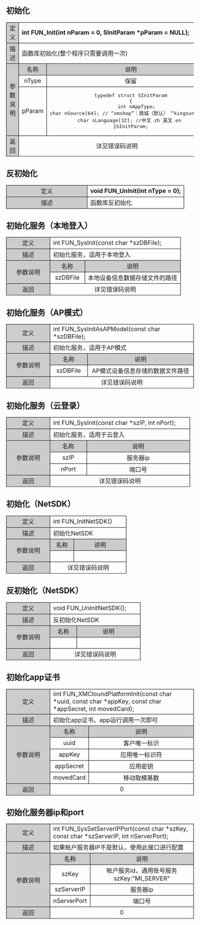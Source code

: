 ## 初始化

<style>
	table{
		border-collapse:collapse;
		width:100%;
	}
	table tr td{
		border:1px solid #000;
	}
</style>
<table >
<tr><td style="background-color:#ccc;text-align:center;width:80px;">定义</td><td colspan="2"><b>int FUN_Init(int nParam = 0, SInitParam *pParam = NULL);
</b></td><tr>
<tr><td style="background-color:#ccc;text-align:center">描述</td><td colspan="2">函数库初始化(整个程序只需要调用一次)
</td></tr>
<tr><td rowspan="3" style="background-color:#ccc;text-align:center;">参数说明</td><td style="background-color:#ccc;text-align:center;width:20%;">名称</td><td style="background-color:#ccc;text-align:center">说明
</td></tr>
<tr style="text-align:center"><td>nType</td><td>保留</td></tr>
<tr style="text-align:center"><td>pParam</td><td><pre>typedef struct SInitParam
{
    int nAppType;
char nSource[64]; // “xmshop”：商城（默认） “kingsun”：勤上
char sLanguage[32]; //中文 zh 英文 en 
}SInitParam;</pre>
</td><tr>
<tr><td style="background-color:#ccc;text-align:center">返回</td><td colspan="2" style="text-align:center";>详见错误码说明
</td><tr>
</table>

## 反初始化

<table>
<tr><td style="background-color:#ccc;text-align:center;width:200px;">定义</td><td colspan="2"><b>void FUN_UnInit(int nType = 0);</b></td><tr>
<tr><td style="background-color:#ccc;text-align:center">描述</td><td colspan="2">函数库反初始化
</td></tr>
</table>

## 初始化服务（本地登入）

<table >
<tr><td style="background-color:#ccc;text-align:center;width:100px;">定义</td><td colspan="2">int FUN_SysInit(const char *szDBFile);</td><tr>
<tr><td style="background-color:#ccc;text-align:center">描述</td><td colspan="2">初始化服务，适用于本地登入</td></tr>
<tr><td rowspan="2" style="background-color:#ccc;text-align:center">参数说明</td><td style="background-color:#ccc;text-align:center;width:20%;">名称</td><td style="background-color:#ccc;text-align:center">说明
</td></tr>
<tr style="text-align:center"><td>szDBFile</td><td>本地设备信息数据存储文件的路径
</td></tr>
<tr><td style="background-color:#ccc;text-align:center">返回</td><td colspan="2" style="text-align:center";>详见错误码说明</td><tr>
</table>

## 初始化服务（AP模式）

<table >
<tr><td style="background-color:#ccc;text-align:center;width:100px;">定义</td><td colspan="2">int FUN_SysInitAsAPModel(const char *szDBFile);
</td></tr>
<tr><td style="background-color:#ccc;text-align:center">描述</td><td colspan="2">初始化服务，适用于AP模式
</td></tr>
<tr><td rowspan="2" style="background-color:#ccc;text-align:center">参数说明</td><td style="background-color:#ccc;text-align:center;width:20%;">名称</td><td style="background-color:#ccc;text-align:center">说明
</td></tr>
<tr style="text-align:center"><td>szDBFile</td><td>AP模式设备信息存储的数据文件路径
</td></tr>
<tr><td style="background-color:#ccc;text-align:center">返回</td><td colspan="2" style="text-align:center";>详见错误码说明</td><tr>
</table>

## 初始化服务（云登录） 

<table >
<tr><td style="background-color:#ccc;text-align:center;width:100px;">定义</td><td colspan="2">int FUN_SysInit(const char *szIP, int nPort);
</td><tr>
<tr><td style="background-color:#ccc;text-align:center">描述</td><td colspan="2">初始化服务，适用于云登入
</td></tr>
<tr><td rowspan="3" style="background-color:#ccc;text-align:center">参数说明</td><td style="background-color:#ccc;text-align:center;width:20%;">名称</td><td style="background-color:#ccc;text-align:center">说明
</td></tr>
<tr><td style="text-align:center">szIP</td><td style="text-align:center">服务器ip</td></tr>
<tr><td style="text-align:center">nPort</td><td style="text-align:center">端口号</td><tr>
<tr><td style="background-color:#ccc;text-align:center">返回</td><td colspan="2" style="text-align:center";>详见错误码说明
</td><tr>
</table>

## 初始化（NetSDK）

<table >
<tr><td style="background-color:#ccc;text-align:center;width:100px;">定义</td><td colspan="2">int FUN_InitNetSDK()</td><tr>
<tr><td style="background-color:#ccc;text-align:center">描述</td><td colspan="2">初始化NetSDK</td></tr>
<tr><td rowspan="2" style="background-color:#ccc;text-align:center">参数说明</td><td style="background-color:#ccc;text-align:center;width:20%;">名称</td><td style="background-color:#ccc;text-align:center">说明
</td></tr>
<tr style="height:30px"><td></td><td></td></tr>
<tr><td style="background-color:#ccc;text-align:center">返回</td><td colspan="2" style="text-align:center";>详见错误码说明</td><tr>
</table>

## 反初始化（NetSDK）

<table>
<tr><td style="background-color:#ccc;text-align:center;width:100px;">定义</td><td colspan="2">void FUN_UnInitNetSDK();</td><tr>
<tr><td style="background-color:#ccc;text-align:center">描述</td><td colspan="2">反初始化NetSDK</td></tr>
<tr><td rowspan="2" style="background-color:#ccc;text-align:center">参数说明</td><td style="background-color:#ccc;text-align:center;width:20%;">名称</td><td style="background-color:#ccc;text-align:center">说明
</td></tr>
<tr style="height:30px"><td></td><td></td></tr>
<tr><td style="background-color:#ccc;text-align:center">返回</td><td colspan="2" style="text-align:center";>详见错误码说明</td><tr>
</table>

## 初始化app证书

<table >
<tr><td style="background-color:#ccc;text-align:center;width:100px;">定义</td><td colspan="2">iint FUN_XMCloundPlatformInit(const char *uuid, const char *appKey, const char *appSecret, int movedCard);</td><tr>
<tr><td style="background-color:#ccc;text-align:center">描述</td><td colspan="2">初始化app证书，app运行调用一次即可
</td></tr>
<tr><td rowspan="5" style="background-color:#ccc;text-align:center">参数说明</td><td style="background-color:#ccc;text-align:center;width:20%;">名称</td><td style="background-color:#ccc;text-align:center">说明
</td></tr>
<tr style="text-align:center"><td>uuid</td><td>客户唯一标识</td></tr>
<tr style="text-align:center"><td>appKey</td><td>应用唯一标识符</td></tr>
<tr style="text-align:center"><td>appSecret</td><td>应用密钥</td></tr>
<tr style="text-align:center"><td>movedCard</td><td>移动取模基数</td></tr>
<tr><td style="background-color:#ccc;text-align:center">返回</td><td colspan="2" style="text-align:center";>0</td><tr>
</table>

## 初始化服务器ip和port

<table >
<tr><td style="background-color:#ccc;text-align:center;width:100px;">定义</td><td colspan="2">int FUN_SysSetServerIPPort(const char *szKey, const char *szServerIP, int nServerPort);
</td><tr>
<tr><td style="background-color:#ccc;text-align:center">描述</td><td colspan="2">如果帐户服务器IP不是默认，使用此接口进行配置
</td></tr>
<tr><td rowspan="4" style="background-color:#ccc;text-align:center">参数说明</td><td style="background-color:#ccc;text-align:center;width:20%;">名称</td><td style="background-color:#ccc;text-align:center">说明
</td></tr>
<tr><td style="text-align:center">szKey</td><td style="text-align:center">帐户服务id，通用账号服务szKey:"MI_SERVER"</td></tr>
<tr><td style="text-align:center">szServerIP</td><td style="text-align:center">服务器ip</td></tr>
<tr><td style="text-align:center">nServerPort</td><td style="text-align:center">端口号</td><tr>
<tr><td style="background-color:#ccc;text-align:center">返回</td><td colspan="2" style="text-align:center";>0
</td><tr>
</table>
